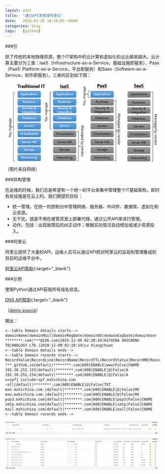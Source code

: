 ```yaml
---
layout: post
title:  "通过API来管理阿里云"
date:   2016-01-20 14:16:05 +0800
categories: blog
tags:   [python]
---
```

###引

除了传统的本地物理资源，整个IT架构中的云计算和虚拟化的占比越来越大。云计算主要分为三类：IaaS（Infrastructure-as-a-Service，基础设施即服务）、Paas（PaaS: Platform-as-a-Service，平台即服务）和Saas（Software-as-a-Service，软件即服务）。三者的区别如下图：

![云计算模型](/images/Cloud-Service-Models.png)          
（图片来自网络）

###异构管理

在运维的时候，我们总是希望有一个统一的平台来集中管理整个IT基础架构，即时有些设施是在云上的。我们期望的目标：

- 统一管理。在统一的控制台中管理网络、服务器、中间件、数据库、虚拟化和云资源。
- 无干扰。就是不用在被管资源上部署代理，通过公开API来进行管理。
- 动作。包括：出现故障后的纠正动作；根据实际情况自动增加或减少资源投入。

###阿里云

阿里云提供了大量的API，运维人员可以通过API把对阿里云的监视和管理集成到目前的运维平台中。

[阿里云API帮助](http://develop.aliyun.com/api){:target="_blank"}   

###示例

使用Python通过API获取所有域名信息。

[DNS API帮助](https://help.aliyun.com/document_detail/dns/api-reference/summary.html){:target="_blank"}

（[demo source](https://github.com/snowyxx/aliyun-python-demo/blob/master/monitor.py)）

输出：

    <--table Domain details starts-->
    domainName|domainMail|domainRegDate|domainOU|domainExpDate|domainUser
    ********.com|***@126.com|2015-12-09 02:28:24|HICHINA ZHICHENG TECHNOLOGY LTD.|2018-12-09 02:28:24|Lu Xiangchuan
    <--table Domain details ends-->
    <--table Domain records starts-->
    RecordValue|RecordLine|RecordName|RecordTTL|RecordStatus|RecordRR|RecordLocked|RecordType
    ***.github.io|default|********.com|600|ENABLE|www|False|CNAME
    192.30.252.153|default|********.com|600|ENABLE|@|False|A
    192.30.252.154|default|********.com|600|ENABLE|@|False|A
    v=spf1 include:spf.mxhichina.com ~all|default|********.com|600|ENABLE|@|False|TXT
    mxn.mxhichina.com.|default|********.com|600|ENABLE|@|False|MX
    mxw.mxhichina.com.|default|********.com|600|ENABLE|@|False|MX
    pop3.mxhichina.com|default|********.com|600|ENABLE|pop3|False|CNAME
    smtp.mxhichina.com|default|********.com|600|ENABLE|smtp|False|CNAME
    mail.mxhichina.com|default|********.com|600|ENABLE|mail|False|CNAME
    <--table Domain records ends-->

![APM_Table](/images/aliyun_dns.png)
